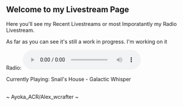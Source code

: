 ## Welcome to my Livestream Page

Here you'll see my Recent Livestreams or most Imporatantly my Radio Livestream.

As far as you can see it's still a work in progress. I'm working on it

Radio:
<audio controls preload="metadata" style=" width:320px;">
	<source src="http://7e65a7e64dcb.ngrok.io/stream.mp3" type="audio/mpeg">
	Your browser does not support the audio element.
</audio><br />

Currently Playing: Snail's House - Galactic Whisper

<br>
~ Ayoka_ACR/Alex_wcrafter ~
